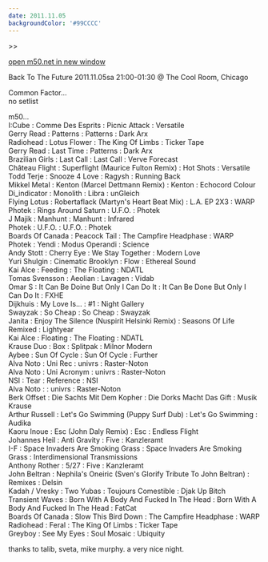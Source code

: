 ```yaml
---
date: 2011.11.05
backgroundColor: '#99CCCC'
---
```


\>>

[open m50.net in new window  
](http://m50.net/)  

Back To The Future 2011.11.05sa 21:00-01:30 @ The Cool Room, Chicago  

Common Factor...  
no setlist  

m50...  
I:Cube : Comme Des Esprits : Picnic Attack : Versatile  
Gerry Read : Patterns : Patterns : Dark Arx  
Radiohead : Lotus Flower : The King Of Limbs : Ticker Tape  
Gerry Read : Last Time : Patterns : Dark Arx  
Brazilian Girls : Last Call : Last Call : Verve Forecast  
Château Flight : Superflight (Maurice Fulton Remix) : Hot Shots : Versatile  
Todd Terje : Snooze 4 Love : Ragysh : Running Back  
Mikkel Metal : Kenton (Marcel Dettmann Remix) : Kenton : Echocord Colour  
Di\_indicator : Monolith : Libra : unGleich  
Flying Lotus : Robertaflack (Martyn's Heart Beat Mix) : L.A. EP 2X3 : WARP  
Photek : Rings Around Saturn : U.F.O. : Photek  
J Majik : Manhunt : Manhunt : Infrared  
Photek : U.F.O. : U.F.O. : Photek  
Boards Of Canada : Peacock Tail : The Campfire Headphase : WARP  
Photek : Yendi : Modus Operandi : Science  
Andy Stott : Cherry Eye : We Stay Together : Modern Love  
Yuri Shulgin : Cinematic Brooklyn : Flow : Ethereal Sound  
Kai Alce : Feeding : The Floating : NDATL  
Tomas Svensson : Aeolian : Lavagen : Vidab  
Omar S : It Can Be Doine But Only I Can Do It : It Can Be Done But Only I Can Do It : FXHE  
Dijkhuis : My Love Is... : #1 : Night Gallery  
Swayzak : So Cheap : So Cheap : Swayzak  
Janita : Enjoy The Silence (Nuspirit Helsinki Remix) : Seasons Of Life Remixed : Lightyear  
Kai Alce : Floating : The Floating : NDATL  
Krause Duo : Box : Splitpak : Milnor Modern  
Aybee : Sun Of Cycle : Sun Of Cycle : Further  
Alva Noto : Uni Rec : univrs : Raster-Noton  
Alva Noto : Uni Acronym : univrs : Raster-Noton  
NSI : Tear : Reference : NSI  
Alva Noto : : univrs : Raster-Noton  
Berk Offset : Die Sachts Mit Dem Kopher : Die Dorks Macht Das Gift : Musik Krause  
Arthur Russell : Let's Go Swimming (Puppy Surf Dub) : Let's Go Swimming : Audika  
Kaoru Inoue : Esc (John Daly Remix) : Esc : Endless Flight  
Johannes Heil : Anti Gravity : Five : Kanzleramt  
I-F : Space Invaders Are Smoking Grass : Space Invaders Are Smoking Grass : Interdimensional Transmissions  
Anthony Rother : 5/27 : Five : Kanzleramt  
John Beltran : Nephila's Oneiric (Sven's Glorify Tribute To John Beltran) : Remixes : Delsin  
Kadah / Vresky : Two Yubas : Toujours Comestible : Djak Up Bitch  
Transient Waves : Born With A Body And Fucked In The Head : Born With A Body And Fucked In The Head : FatCat  
Boards Of Canada : Slow This Bird Down : The Campfire Headphase : WARP  
Radiohead : Feral : The King Of Limbs : Ticker Tape  
Greyboy : See My Eyes : Soul Mosaic : Ubiquity  

thanks to talib, sveta, mike murphy. a very nice night.